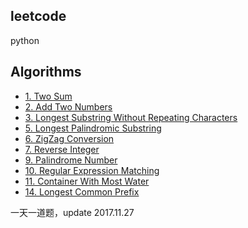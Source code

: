 ## leetcode
python

## Algorithms
* [1. Two Sum](algorithm/TwoSum.py)
* [2. Add Two Numbers](algorithm/AddTwoNumbers.py)
* [3. Longest Substring Without Repeating Characters](algorithm/LengthOfLongestSubstring.py)
* [5. Longest Palindromic Substring](algorithm/longestPalindrome.py)
* [6. ZigZag Conversion](algorithm/ZigzagConversion.py)
* [7. Reverse Integer](algorithm/ReserveInteger.py)
* [9. Palindrome Number](algorithm/PalindromeNumber.py)
* [10. Regular Expression Matching](algorithm/RegularExpressionMatching.py)
* [11. Container With Most Water](algorithm/ContainerWithMostWater.py)
* [14. Longest Common Prefix](algorithm/LongestCommonPrefix.py)

一天一道题，update 2017.11.27






